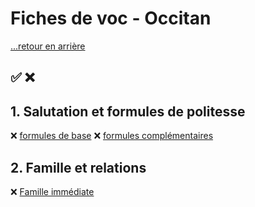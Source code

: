 # Fiches de voc - Occitan

[...retour en arrière](../../README.md)

:white_check_mark: :x:
---

## 1. Salutation et formules de politesse

:x: [formules de base](./fiches/1/1.md)
:x: [formules complémentaires](./fiches/1/2.md)

## 2. Famille et relations

:x: [Famille immédiate](./fiches/2/1.md)




